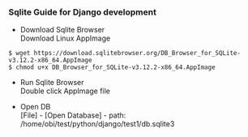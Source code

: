 ### Sqlite Guide for Django development
- Download Sqlite Browser<br>
Download Linux AppImage

~~~
$ wget https://download.sqlitebrowser.org/DB_Browser_for_SQLite-v3.12.2-x86_64.AppImage
$ chmod u+x DB_Browser_for_SQLite-v3.12.2-x86_64.AppImage
~~~

- Run Sqlite Browser<br>
Double click AppImage file

- Open DB<br>
[File] - [Open Database] - path: /home/obi/test/python/django/test1/db.sqlite3
